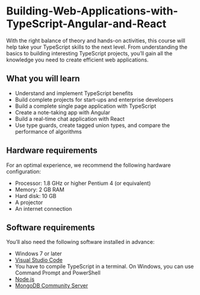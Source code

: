 # Building-Web-Applications-with-TypeScript-Angular-and-React
With the right balance of theory and hands-on activities, this course will help take your TypeScript skills to the next level. From understanding the basics to building interesting TypeScript projects, you’ll gain all the knowledge you need to create efficient web applications.

## What you will learn
* Understand and implement TypeScript benefits
* Build complete projects for start-ups and enterprise developers
* Build a complete single page application with TypeScript
* Create a note-taking app with Angular
* Build a real-time chat application with React
* Use type guards, create tagged union types, and compare the performance of algorithms

## Hardware requirements
For an optimal experience, we recommend the following hardware configuration:
* Processor: 1.8 GHz or higher Pentium 4 (or equivalent)
* Memory: 2 GB RAM
* Hard disk: 10 GB
* A projector
* An internet connection

## Software requirements
You’ll also need the following software installed in advance:
* Windows 7 or later
* [Visual Studio Code](https://code.visualstudio.com/)
* You have to compile TypeScript in a terminal. On Windows, you can use Command Prompt and PowerShell
* [Node.js](https://nodejs.org/en/)
* [MongoDB Community Server](https://www.mongodb.com/download-center#atlas)
